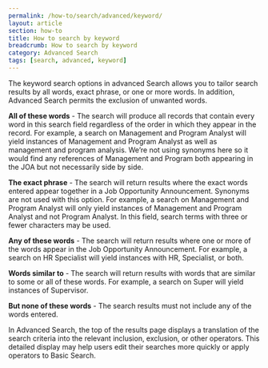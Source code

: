 ```yaml
---
permalink: /how-to/search/advanced/keyword/
layout: article
section: how-to
title: How to search by keyword
breadcrumb: How to search by keyword
category: Advanced Search
tags: [search, advanced, keyword]
---
```


The keyword search options in advanced Search allows you to tailor search results by all words, exact phrase, or one or more words. In addition, Advanced Search permits the exclusion of unwanted words.

**All of these words** - The search will produce all records that contain every word in this search field regardless of the order in which they appear in the record. For example, a search on Management and Program Analyst will yield instances of Management and Program Analyst as well as management and program analysis. We’re not using synonyms here so it would find any references of Management and Program both appearing in the JOA but not necessarily side by side.

**The exact phrase** - The search will return results where the exact words entered appear together in a Job Opportunity Announcement. Synonyms are not used with this option. For example, a search on Management and Program Analyst will only yield instances of Management and Program Analyst and not Program Analyst. In this field, search terms with three or fewer characters may be used.

**Any of these words** - The search will return results where one or more of the words appear in the Job Opportunity Announcement. For example, a search on HR Specialist will yield instances with HR, Specialist, or both.

**Words similar to** - The search will return results with words that are similar to some or all of these words. For example, a search on Super will yield instances of Supervisor.

**But none of these words** - The search results must not include any of the words entered.

In Advanced Search, the top of the results page displays a translation of the search criteria into the relevant inclusion, exclusion, or other operators. This detailed display may help users edit their searches more quickly or apply operators to Basic Search.
